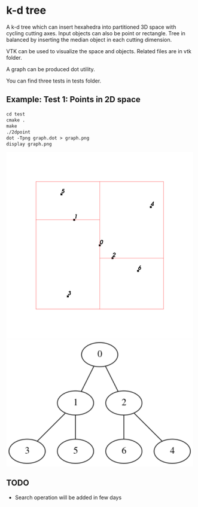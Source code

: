 # k-d tree

A k-d tree which can insert hexahedra into partitioned 3D space with cycling cutting axes. Input objects can also be point or rectangle. Tree in balanced by inserting the median object in each cutting dimension.

VTK can be used to visualize the space and objects. Related files are in vtk folder.

A graph can be produced dot utility.

You can find three tests in tests folder.

## Example: Test 1: Points in 2D space

```
cd test
cmake .
make
./2dpoint
dot -Tpng graph.dot > graph.png
display graph.png
```

<img src="/image/2dpoint.png" width="500"/>
<img src="/image/2dpoint_graph.png" width="500"/>

## TODO

* Search operation will be added in few days
